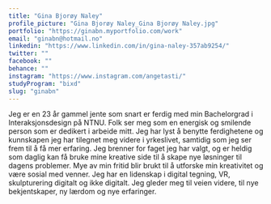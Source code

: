 ```yaml
---
title: "Gina Bjorøy Naley"
profile_picture: "Gina Bjorøy Naley_Gina Bjorøy Naley.jpg"
portfolio: "https://ginabn.myportfolio.com/work"
email: "ginabn@hotmail.no"
linkedin: "https://www.linkedin.com/in/gina-naley-357ab9254/"
twitter: ""
facebook: ""
behance: ""
instagram: "https://www.instagram.com/angetasti/"
studyProgram: "bixd"
slug: "ginabn"
---
```


Jeg er en 23 år gammel jente som snart er ferdig med min Bachelorgrad i Interaksjonsdesign på NTNU. Folk ser meg som en energisk og smilende person som er dedikert i arbeide mitt. Jeg har lyst å benytte ferdighetene og kunnskapen jeg har tilegnet meg videre i yrkeslivet, samtidig som jeg ser frem til å få mer erfaring. Jeg brenner for faget jeg har valgt, og er heldig som daglig kan få bruke mine kreative side til å skape nye løsninger til dagens problemer. Mye av min fritid blir brukt til å utforske min kreativitet og være sosial med venner. Jeg har en lidenskap i digital tegning, VR, skulpturering digitalt og ikke digitalt. Jeg gleder meg til veien videre, til nye bekjentskaper, ny lærdom og nye erfaringer.
